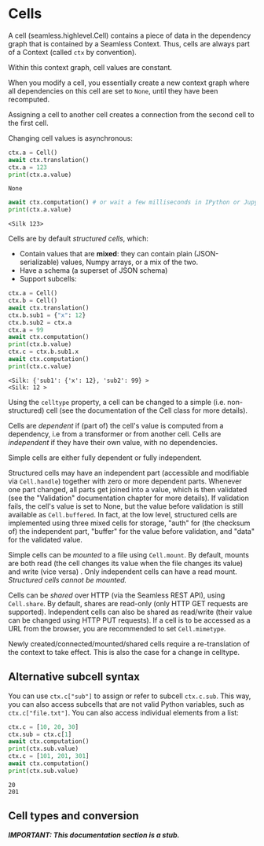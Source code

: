 # Cells

A cell (seamless.highlevel.Cell) contains a piece of data in the dependency graph that is contained by a Seamless Context.
Thus, cells are always part of a Context (called `ctx` by convention).

Within this context graph, cell values are constant.

When you modify a cell, you essentially create a new context graph where all dependencies on this cell are set to `None`, until they have been recomputed.

Assigning a cell to another cell creates a connection from the second cell to the first cell.

Changing cell values is asynchronous:

```python
ctx.a = Cell()
await ctx.translation()
ctx.a = 123
print(ctx.a.value)
```

`None`

```python
await ctx.computation() # or wait a few milliseconds in IPython or Jupyter
print(ctx.a.value)
```

`<Silk 123>`

Cells are by default *structured cells*, which:

- Contain values that are **mixed**: they can contain plain (JSON-serializable) values, Numpy arrays, or a mix of the two.
- Have a schema (a superset of JSON schema)
- Support subcells:

```python
ctx.a = Cell()
ctx.b = Cell()
await ctx.translation()
ctx.b.sub1 = {"x": 12}
ctx.b.sub2 = ctx.a
ctx.a = 99
await ctx.computation()
print(ctx.b.value)
ctx.c = ctx.b.sub1.x
await ctx.computation()
print(ctx.c.value)
```

```text
<Silk: {'sub1': {'x': 12}, 'sub2': 99} >
<Silk: 12 >
```

Using the `celltype` property, a cell can be changed to a simple (i.e. non-structured) cell (see the documentation of the Cell class for more details).

Cells are *dependent* if (part of) the cell's value is computed from a dependency, i.e from a transformer or from another cell.
Cells are *independent* if they have their own value, with no dependencies.

Simple cells are either fully dependent or fully independent. 

Structured cells may have an independent part (accessible and modifiable via `Cell.handle`) together with zero or more dependent parts. Whenever one part changed, all parts get joined into a value, which is then validated (see the "Validation" documentation chapter for more details). If validation fails, the cell's value is set to None, but the value before validation is still available as `Cell.buffered`. In fact, at the low level, structured cells are implemented using three mixed cells for storage, "auth" for (the checksum of) the independent part, "buffer" for the value before validation, and "data" for the validated value.

Simple cells can be *mounted* to a file using `Cell.mount`. By default, mounts are both read (the cell changes its value when the file changes its value) and write (vice versa) . Only independent cells can have a read mount. *Structured cells cannot be mounted.*

Cells can be *shared* over HTTP (via the Seamless REST API), using `Cell.share`. By default, shares are read-only (only HTTP GET requests are supported). Independent cells can also be shared as read/write (their value can be changed using HTTP PUT requests). If a cell is to be accessed as a URL from the browser, you are recommended to set `Cell.mimetype`.

Newly created/connected/mounted/shared cells require a re-translation of the context to take effect. This is also the case for a change in celltype.

## Alternative subcell syntax

You can use `ctx.c["sub"]` to assign or refer to subcell `ctx.c.sub`. This way, you can also access subcells that are not valid Python variables, such as `ctx.c["file.txt"]`.
You can also access individual elements from a list:
```python
ctx.c = [10, 20, 30]
ctx.sub = ctx.c[1]
await ctx.computation()
print(ctx.sub.value)
ctx.c = [101, 201, 301]
await ctx.computation()
print(ctx.sub.value)
```

```
20
201
```

## Cell types and conversion

***IMPORTANT: This documentation section is a stub.***

<!--
Cell types:

- Text cells
- Plain cells: str, float, int, bool
- Binary cells: numpy
- Mixed cells
- Conversion
- Code cells, cson, yaml
- Subcelltypes
- Semantic checksums: code, cson, yaml
- Checksum cells
-->